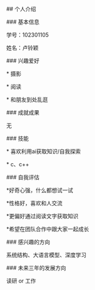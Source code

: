\## 个人介绍

\### 基本信息

学号：102301105

姓名：卢铃颖

\### 兴趣爱好

\* 摄影

\* 阅读

\* 和朋友到处乱逛



\### 成就成果

无



\### 技能

\* 喜欢利用ai获取知识/自我探索

\* c、c++





\### 自我评估

\*好奇心强，什么都想试一试

\*性格好，喜欢和人交流

\*更偏好通过阅读文字获取知识

\*希望在团队合作中跟大家一起成长



\### 感兴趣的方向



系统结构、大语言模型、深度学习





\### 未来三年的发展方向



读研 or 工作

